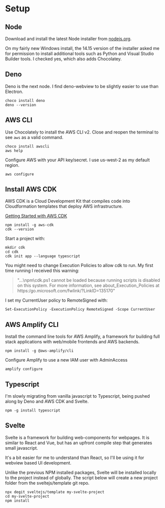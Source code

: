 # Setup 

## Node
Download and install the latest Node installer from [nodejs.org](https://nodejs.org/en/download/).

On my fairly new Windows install, the 14.15 version of the installer asked me for permission to install additional tools such as Python and Visual Studio Builder tools. I checked yes, which also adds Chocolatey.

## Deno

Deno is the next node.  I find deno-webview to be slightly easier to use than Electron.

```
choco install deno
deno --version
```

## AWS CLI

Use Chocolately to install the AWS CLI v2.  Close and reopen the terminal to see `aws` as a valid command.
```
choco install awscli
aws help
```

Configure AWS with your API key/secret.  I use us-west-2 as my default region.
```
aws configure
```

## Install AWS CDK

AWS CDK is a Cloud Development Kit that compiles code into Cloudformation templates that deploy AWS infrastructure.

[Getting Started with AWS CDK](https://docs.aws.amazon.com/cdk/latest/guide/getting_started.html)

```
npm install -g aws-cdk
cdk --version
```

Start a project with:
```
mkdir cdk
cd cdk
cdk init app --language typescript
```

You might need to change Execution Policies to allow cdk to run.  My first time running I received this warning: 
> "...\npm\cdk.ps1 cannot be loaded because running scripts is disabled on this system. For more information, see about_Execution_Policies at https:/go.microsoft.com/fwlink/?LinkID=135170"

I set my CurrentUser policy to RemoteSigned with:
```
Set-ExecutionPolicy -ExecutionPolicy RemoteSigned -Scope CurrentUser
```


## AWS Amplify CLI

Install the command line tools for AWS Amplify, a framework for building full stack applications with web/mobile frontends and AWS backends.

```
npm install -g @aws-amplify/cli
```

Configure Amplify to use a new IAM user with AdminAccess

```
amplify configure
```

## Typescript

I'm slowly migrating from vanilla javascript to Typescript, being pushed along by Deno and AWS CDK and Svelte.

```
npm -g install typescript
```

## Svelte

Svelte is a framework for building web-components for webpages. It is similar to React and Vue, but has an upfront compile step that generates small javascript.

It's a bit easier for me to understand than React, so I'll be using it for webview based UI development.

Unlike the previous NPM installed packages, Svelte will be installed locally to the project instead of globally.  The script below will create a new project folder from the sveltejs/template git repo.

```
npx degit sveltejs/template my-svelte-project
cd my-svelte-project
npm install
```
